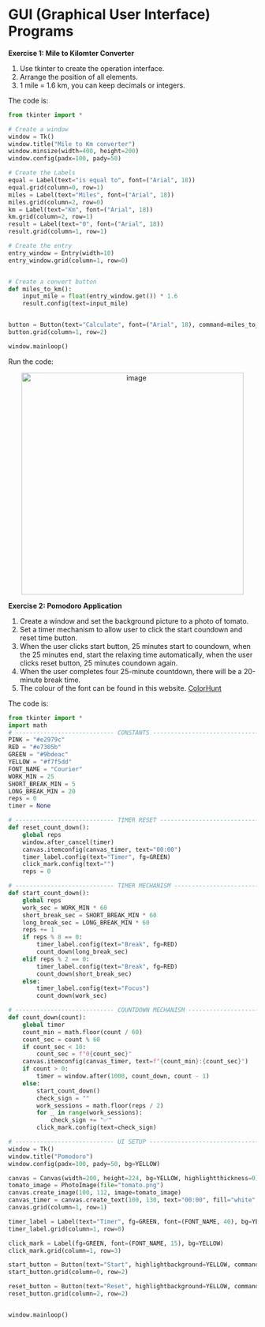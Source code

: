 # GUI (Graphical User Interface) Programs

**Exercise 1: Mile to Kilomter Converter**

1. Use tkinter to create the operation interface.
2. Arrange the position of all elements.
3. 1 mile = 1.6 km, you can keep decimals or integers.

The code is:
```py
from tkinter import *

# Create a window
window = Tk()
window.title("Mile to Km converter")
window.minsize(width=400, height=200)
window.config(padx=100, pady=50)

# Create the Labels
equal = Label(text="is equal to", font=("Arial", 18))
equal.grid(column=0, row=1)
miles = Label(text="Miles", font=("Arial", 18))
miles.grid(column=2, row=0)
km = Label(text="Km", font=("Arial", 18))
km.grid(column=2, row=1)
result = Label(text="0", font=("Arial", 18))
result.grid(column=1, row=1)

# Create the entry
entry_window = Entry(width=10)
entry_window.grid(column=1, row=0)


# Create a convert button
def miles_to_km():
    input_mile = float(entry_window.get()) * 1.6
    result.config(text=input_mile)


button = Button(text="Calculate", font=("Arial", 18), command=miles_to_km)
button.grid(column=1, row=2)

window.mainloop()

```

Run the code:

<div align=center>
<img width="450" alt="image" src="https://github.com/ShiyuFan0820/CSLearningNote/assets/149340606/83f434d7-d305-4f99-85d1-41f9cce99965">
</div>

**Exercise 2: Pomodoro Application**

1. Create a window and set the background picture to a photo of tomato.
2. Set a timer mechanism to allow user to click the start coundown and reset time button.
3. When the user clicks start button, 25 minutes start to coundown, when the 25 minutes end, start the relaxing time automatically, when the user clicks reset button, 25 minutes coundown again.
4. When the user completes four 25-minute countdown, there will be a 20-minute break time.
5. The colour of the font can be found in this website. [ColorHunt](https://colorhunt.co/)

The code is:
```py
from tkinter import *
import math
# ---------------------------- CONSTANTS ------------------------------- #
PINK = "#e2979c"
RED = "#e7305b"
GREEN = "#9bdeac"
YELLOW = "#f7f5dd"
FONT_NAME = "Courier"
WORK_MIN = 25
SHORT_BREAK_MIN = 5
LONG_BREAK_MIN = 20
reps = 0
timer = None

# ---------------------------- TIMER RESET ------------------------------- # 
def reset_count_down():
    global reps
    window.after_cancel(timer)
    canvas.itemconfig(canvas_timer, text="00:00")
    timer_label.config(text="Timer", fg=GREEN)
    click_mark.config(text="")
    reps = 0

# ---------------------------- TIMER MECHANISM ------------------------------- # 
def start_count_down():
    global reps
    work_sec = WORK_MIN * 60
    short_break_sec = SHORT_BREAK_MIN * 60
    long_break_sec = LONG_BREAK_MIN * 60
    reps += 1
    if reps % 8 == 0:
        timer_label.config(text="Break", fg=RED)
        count_down(long_break_sec)
    elif reps % 2 == 0:
        timer_label.config(text="Break", fg=RED)
        count_down(short_break_sec)
    else:
        timer_label.config(text="Focus")
        count_down(work_sec)

# ---------------------------- COUNTDOWN MECHANISM ------------------------------- # 
def count_down(count):
    global timer
    count_min = math.floor(count / 60)
    count_sec = count % 60
    if count_sec < 10:
        count_sec = f"0{count_sec}"
    canvas.itemconfig(canvas_timer, text=f"{count_min}:{count_sec}")
    if count > 0:
        timer = window.after(1000, count_down, count - 1)
    else:
        start_count_down()
        check_sign = ""
        work_sessions = math.floor(reps / 2)
        for _ in range(work_sessions):
            check_sign += "✅"
        click_mark.config(text=check_sign)

# ---------------------------- UI SETUP ------------------------------- #
window = Tk()
window.title("Pomodoro")
window.config(padx=100, pady=50, bg=YELLOW)

canvas = Canvas(width=200, height=224, bg=YELLOW, highlightthickness=0)
tomato_image = PhotoImage(file="tomato.png")
canvas.create_image(100, 112, image=tomato_image)
canvas_timer = canvas.create_text(100, 130, text="00:00", fill="white", font=(FONT_NAME, 35, "bold"))
canvas.grid(column=1, row=1)

timer_label = Label(text="Timer", fg=GREEN, font=(FONT_NAME, 40), bg=YELLOW)
timer_label.grid(column=1, row=0)

click_mark = Label(fg=GREEN, font=(FONT_NAME, 15), bg=YELLOW)
click_mark.grid(column=1, row=3)

start_button = Button(text="Start", highlightbackground=YELLOW, command=start_count_down)
start_button.grid(column=0, row=2)

reset_button = Button(text="Reset", highlightbackground=YELLOW, command=reset_count_down)
reset_button.grid(column=2, row=2)


window.mainloop()

```

